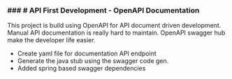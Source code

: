 ### ### # **API First Development - OpenAPI Documentation**

This project is build using OpenAPI for API document driven development. Manual API documentation is really hard to maintain. OpenAPI swagger hub make the developer life easier. 

* Create yaml file for documentation API endpoint
* Generate the java stub using the swagger code gen.
* Added spring based swagger dependencies


